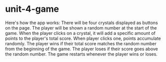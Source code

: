 # unit-4-game
Here's how the app works:
There will be four crystals displayed as buttons on the page.
The player will be shown a random number at the start of the game.
When the player clicks on a crystal, it will add a specific amount of points to the player's total score. 
When player clicks one, points accumulate randomly.
The player wins if their total score matches the random number from the beginning of the game.
The player loses if their score goes above the random number.
The game restarts whenever the player wins or loses.




